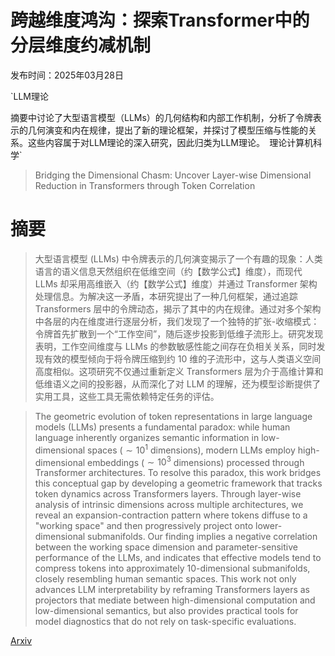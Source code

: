# 跨越维度鸿沟：探索Transformer中的分层维度约减机制

发布时间：2025年03月28日

`LLM理论

摘要中讨论了大型语言模型（LLMs）的几何结构和内部工作机制，分析了令牌表示的几何演变和内在规律，提出了新的理论框架，并探讨了模型压缩与性能的关系。这些内容属于对LLM理论的深入研究，因此归类为LLM理论。` `理论计算机科学`

> Bridging the Dimensional Chasm: Uncover Layer-wise Dimensional Reduction in Transformers through Token Correlation

# 摘要

> 大型语言模型 (LLMs) 中令牌表示的几何演变揭示了一个有趣的现象：人类语言的语义信息天然组织在低维空间（约【数学公式】维度），而现代 LLMs 却采用高维嵌入（约【数学公式】维度）并通过 Transformer 架构处理信息。为解决这一矛盾，本研究提出了一种几何框架，通过追踪 Transformers 层中的令牌动态，揭示了其中的内在规律。通过对多个架构中各层的内在维度进行逐层分析，我们发现了一个独特的扩张-收缩模式：令牌首先扩散到一个“工作空间”，随后逐步投影到低维子流形上。研究发现表明，工作空间维度与 LLMs 的参数敏感性能之间存在负相关关系，同时发现有效的模型倾向于将令牌压缩到约 10 维的子流形中，这与人类语义空间高度相似。这项研究不仅通过重新定义 Transformers 层为介于高维计算和低维语义之间的投影器，从而深化了对 LLM 的理解，还为模型诊断提供了实用工具，这些工具无需依赖特定任务的评估。

> The geometric evolution of token representations in large language models (LLMs) presents a fundamental paradox: while human language inherently organizes semantic information in low-dimensional spaces ($\sim 10^1$ dimensions), modern LLMs employ high-dimensional embeddings ($\sim 10^3$ dimensions) processed through Transformer architectures. To resolve this paradox, this work bridges this conceptual gap by developing a geometric framework that tracks token dynamics across Transformers layers. Through layer-wise analysis of intrinsic dimensions across multiple architectures, we reveal an expansion-contraction pattern where tokens diffuse to a "working space" and then progressively project onto lower-dimensional submanifolds. Our finding implies a negative correlation between the working space dimension and parameter-sensitive performance of the LLMs, and indicates that effective models tend to compress tokens into approximately 10-dimensional submanifolds, closely resembling human semantic spaces. This work not only advances LLM interpretability by reframing Transformers layers as projectors that mediate between high-dimensional computation and low-dimensional semantics, but also provides practical tools for model diagnostics that do not rely on task-specific evaluations.

[Arxiv](https://arxiv.org/abs/2503.22547)